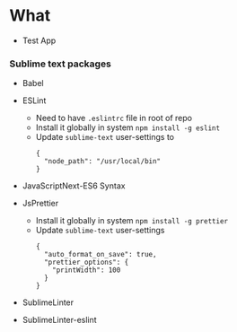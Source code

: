 # What

- Test App

### Sublime text packages

- Babel
- ESLint
  - Need to have `.eslintrc` file in root of repo
  - Install it globally in system `npm install -g eslint`
  - Update `sublime-text` user-settings to
    ```
    {
      "node_path": "/usr/local/bin"
    }
    ```
- JavaScriptNext-ES6 Syntax

- JsPrettier
  - Install it globally in system `npm install -g prettier`
  - Update `sublime-text` user-settings
    ```
    {
      "auto_format_on_save": true,
      "prettier_options": {
        "printWidth": 100
      }
    }
    ```
- SublimeLinter
- SublimeLinter-eslint
